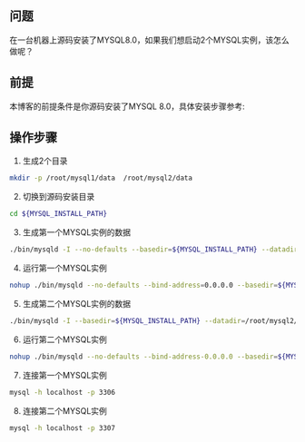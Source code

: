 ##  问题
在一台机器上源码安装了MYSQL8.0，如果我们想启动2个MYSQL实例，该怎么做呢？

## 前提
本博客的前提条件是你源码安装了MYSQL 8.0，具体安装步骤参考:

## 操作步骤
1. 生成2个目录
```bash
mkdir -p /root/mysql1/data  /root/mysql2/data
```

2. 切换到源码安装目录
```bash
cd ${MYSQL_INSTALL_PATH}
```

3. 生成第一个MYSQL实例的数据
```bash
./bin/mysqld -I --no-defaults --basedir=${MYSQL_INSTALL_PATH} --datadir=/root/mysql1/data
```

4. 运行第一个MYSQL实例
```bash
nohup ./bin/mysqld --no-defaults --bind-address=0.0.0.0 --basedir=${MYSQL_INSTALL_PATH} --datadir=/root/mysql1/data --pid-file=/root/mysql1/pid-file --port=3306 &
```

5. 生成第二个MYSQL实例的数据
```bash
./bin/mysqld -I --basedir=${MYSQL_INSTALL_PATH} --datadir=/root/mysql2/data
```

6. 运行第二个MYSQL实例
```bash
nohup ./bin/mysqld --no-defaults --bind-address-0.0.0.0 --basedir=${MYSQL_INSTALL_PATH} --datadir=/root/mysql2/data --pid-file=/root/mysql2/pid-file --port=3307 &
```

7. 连接第一个MYSQL实例
```bash
mysql -h localhost -p 3306
```

8. 连接第二个MYSQL实例
```bash
mysql -h localhost -p 3307
```
